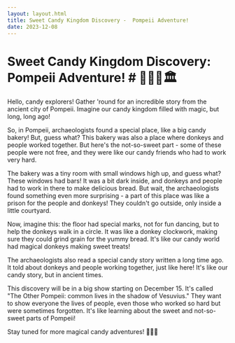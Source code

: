 ```yaml
---
layout: layout.html
title: Sweet Candy Kingdom Discovery -  Pompeii Adventure!
date: 2023-12-08
---
```

# Sweet Candy Kingdom Discovery: Pompeii Adventure! # 🌋✨🍭🏛️

Hello, candy explorers! Gather 'round for an incredible story from the ancient city of Pompeii. Imagine our candy kingdom filled with magic, but long, long ago!

So, in Pompeii, archaeologists found a special place, like a big candy bakery! But, guess what? This bakery was also a place where donkeys and people worked together. But here's the not-so-sweet part - some of these people were not free, and they were like our candy friends who had to work very hard.

The bakery was a tiny room with small windows high up, and guess what? These windows had bars! It was a bit dark inside, and donkeys and people had to work in there to make delicious bread. But wait, the archaeologists found something even more surprising - a part of this place was like a prison for the people and donkeys! They couldn't go outside, only inside a little courtyard.

Now, imagine this: the floor had special marks, not for fun dancing, but to help the donkeys walk in a circle. It was like a donkey clockwork, making sure they could grind grain for the yummy bread. It's like our candy world had magical donkeys making sweet treats!

The archaeologists also read a special candy story written a long time ago. It told about donkeys and people working together, just like here! It's like our candy story, but in ancient times.

This discovery will be in a big show starting on December 15. It's called "The Other Pompeii: common lives in the shadow of Vesuvius." They want to show everyone the lives of people, even those who worked so hard but were sometimes forgotten. It's like learning about the sweet and not-so-sweet parts of Pompeii!

Stay tuned for more magical candy adventures! 🌈🚀🍬